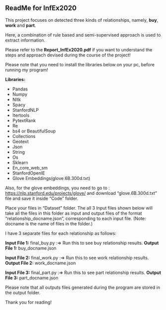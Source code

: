 
## ReadMe for InfEx2020

This project focuses on detected three kinds of relationships, namely, **buy**, **work** and **part**.

Here, a combination of rule based and semi-supervised approach is used to extract information.

Please refer to the **Report_InfEx2020.pdf** if you want to understand the steps and approach devised during the course of the project!

Please note that you need to install the libraries below on your pc, before running my program!

**Libraries:**

-	Pandas 
-	Numpy
-	Nltk
-	Spacy
-	StanfordNLP
-	Itertools
-	PytextRank
-	Re
-	bs4 or BeautifulSoup
-	Collections
-	Geotext
-	Json
-	String
-	Os
-	Sklearn
-	En_core_web_sm
-	StanfordOpenIE
-	Glove Embeddings(glove.6B.300d.txt)

Also, for the glove embeddings, you need to go to : https://nlp.stanford.edu/projects/glove/
and download “glove.6B.300d.txt” file and save it inside “Code” folder.

Place your files in “Dataset” folder. The all 3 Input files shown below will take all the files in this folder as input and output files of the format “relationship_docname.json”, corresponding to each input file. (Note:  docname is the name of files in the folder.)

I have 3 separate files for each relationship as follows:

**Input File 1:** final_buy.py :=> Run this to see buy relationship results.
**Output File 1:** buy_docname.json 

**Input File 2:** final_work.py :=> Run this to see work relationship results.
**Output File 2:** work_docname.json 

**Input File 3:** final_part.py :=> Run this to see part relationship results.
**Output File 3:** part_docname.json 

Please note that all outputs files generated during the program are stored in the output folder.

Thank you for reading! 






